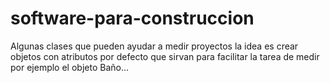 # software-para-construccion
Algunas clases que pueden ayudar a medir proyectos
la idea es crear objetos con atributos por defecto que sirvan para facilitar la tarea de medir
por ejemplo el objeto Baño...
